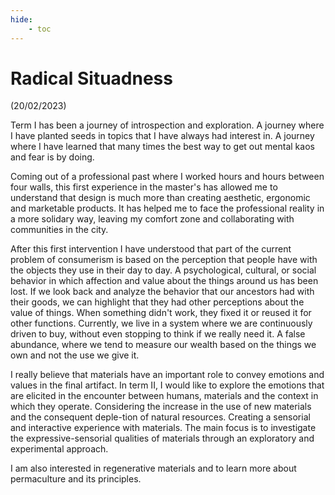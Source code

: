```yaml
---
hide:
    - toc
---
```


# **Radical Situadness**
(20/02/2023) 


Term I has been a journey of introspection and exploration. A journey where I have planted seeds in topics that I have always had interest in. A journey where I have learned that many times the best way to get out mental kaos and fear is by doing.

Coming out of a professional past where I worked hours and hours between four walls, this first experience in the master's has allowed me to understand that design is much more than creating aesthetic, ergonomic and marketable products. It has helped me to face the professional reality in a more solidary way, leaving my comfort zone and collaborating with communities in the city. 

After this first intervention I have understood that part of the current problem of consumerism is based on the perception that people have with the objects they use in their day to day. A psychological, cultural, or social behavior in which affection and value about the things around us has been lost. If we look back and analyze the behavior that our ancestors had with their goods, we can highlight that they had other perceptions about the value of things.  When something didn't work, they fixed it or reused it for other functions. Currently, we live in a system where we are continuously driven to buy, without even stopping to think if we really need it. A false abundance, where we tend to measure our wealth based on the things we own and not the use we give it. 

I really believe that materials have an important role to convey emotions and values in the final artifact. In term II, I would like to explore the emotions that are elicited in the encounter between humans, materials and the context in which they operate. Considering the increase in the use of new materials and the consequent deple-tion of natural resources. Creating a sensorial and interactive experience with materials. The main focus is to investigate the expressive-sensorial qualities of materials through an exploratory and experimental approach.  

I am also interested in regenerative materials and to learn more about permaculture and its principles. 
